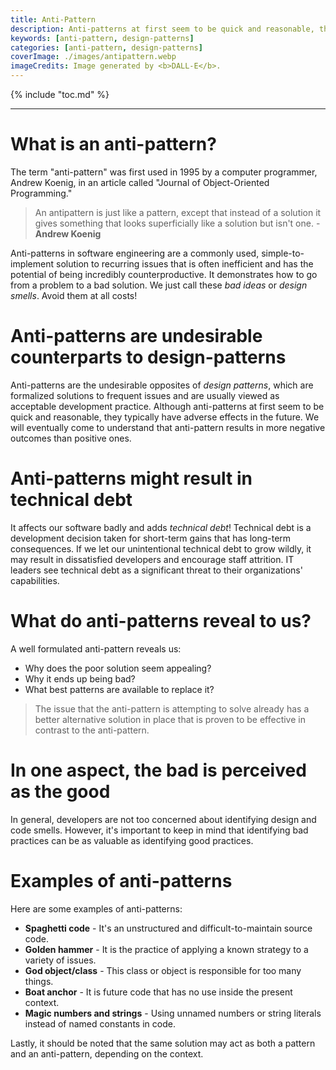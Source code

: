 ```yaml
---
title: Anti-Pattern
description: Anti-patterns at first seem to be quick and reasonable, they typically have adverse effects in the future. They are design and code smells. It affects our software badly and adds technical debt. We should avoid them at all costs.
keywords: [anti-pattern, design-patterns]
categories: [anti-pattern, design-patterns]
coverImage: ./images/antipattern.webp
imageCredits: Image generated by <b>DALL-E</b>.
---
```


{% include "toc.md" %}

---

# What is an anti-pattern?

The term "anti-pattern" was first used in 1995 by a computer programmer, Andrew Koenig, in an article called "Journal of Object-Oriented Programming."

> An antipattern is just like a pattern, except that instead of a solution it gives something that looks superficially like a solution but isn't one. - **Andrew Koenig**

Anti-patterns in software engineering are a commonly used, simple-to-implement solution to recurring issues that is often inefficient and has the potential of being incredibly counterproductive. It demonstrates how to go from a problem to a bad solution. We just call these *bad ideas* or *design smells*. Avoid them at all costs!

# Anti-patterns are undesirable counterparts to design-patterns

Anti-patterns are the undesirable opposites of *design patterns*, which are formalized solutions to frequent issues and are usually viewed as acceptable development practice. Although anti-patterns at first seem to be quick and reasonable, they typically have adverse effects in the future. We will eventually come to understand that anti-pattern results in more negative outcomes than positive ones.

# Anti-patterns might result in technical debt

It affects our software badly and adds *technical debt*! Technical debt is a development decision taken for short-term gains that has long-term consequences. If we let our unintentional technical debt to grow wildly, it may result in dissatisfied developers and encourage staff attrition. IT leaders see technical debt as a significant threat to their organizations' capabilities. 

# What do anti-patterns reveal to us?

A well formulated anti-pattern reveals us:

- Why does the poor solution seem appealing?
- Why it ends up being bad?
- What best patterns are available to replace it?

> The issue that the anti-pattern is attempting to solve already has a better alternative solution in place that is proven to be effective in contrast to the anti-pattern.

# In one aspect, the bad is perceived as the good

In general, developers are not too concerned about identifying design and code smells. However, it's important to keep in mind that identifying bad practices can be as valuable as identifying good practices.

# Examples of anti-patterns

Here are some examples of anti-patterns:

- **Spaghetti code** - It's an unstructured and difficult-to-maintain source code.
- **Golden hammer** - It is the practice of applying a known strategy to a variety of issues.
- **God object/class** - This class or object is responsible for too many things.
- **Boat anchor** - It is future code that has no use inside the present context.
- **Magic numbers and strings** - Using unnamed numbers or string literals instead of named constants in code.


Lastly, it should be noted that the same solution may act as both a pattern and an anti-pattern, depending on the context.